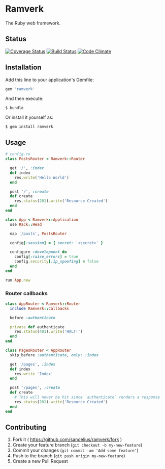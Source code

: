 # Ramverk

The Ruby web framework.

## Status

[![Coverage Status](http://img.shields.io/coveralls/sandelius/ramverk/master.svg?style=flat)](https://coveralls.io/r/sandelius/ramverk?branch=master)
[![Build Status](http://img.shields.io/travis/sandelius/ramverk.svg?branch=master&style=flat)](https://travis-ci.org/sandelius/ramverk)
[![Code Climate](http://img.shields.io/codeclimate/github/sandelius/ramverk/badges/gpa.svg?style=flat)](https://codeclimate.com/github/sandelius/ramverk)


## Installation

Add this line to your application's Gemfile:

```ruby
gem 'ramverk'
```

And then execute:

    $ bundle

Or install it yourself as:

    $ gem install ramverk

## Usage

```ruby
# config.ru
class PostsRouter < Ramverk::Router

  get '/', :index
  def index
    res.write('Hello World')
  end

  post '/', :create
  def create
    res.status(201).write('Resource Created')
  end
end

class App < Ramverk::Application
  use Rack::Head

  map '/posts', PostsRouter

  config[:session] = { secret: '<secret>' }

  configure :development do
    config[:raise_errors] = true
    config.security[:ip_spoofing] = false
  end
end

run App.new
```

### Router callbacks
```ruby
class AppRouter < Ramverk::Router
  include Ramverk::Callbacks

  before :authenticate

  private def authenticate
    res.status(401).write('HALT!')
  end
end

class PagesRouter < AppRouter
  skip_before :authenticate, only: :index

  get '/pages', :index
  def index
    res.write 'Index'
  end

  post '/pages', :create
  def create
    # This will never be hit since `authenticate` renders a response
    res.status(201).write('Resource Created')
  end
end
```

## Contributing

1. Fork it ( https://github.com/sandelius/ramverk/fork )
2. Create your feature branch (`git checkout -b my-new-feature`)
3. Commit your changes (`git commit -am 'Add some feature'`)
4. Push to the branch (`git push origin my-new-feature`)
5. Create a new Pull Request

